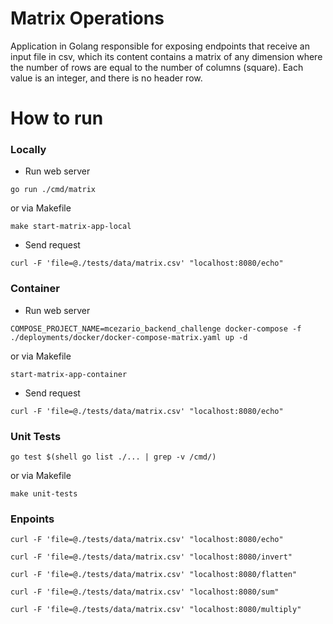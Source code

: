 # Matrix Operations

Application in Golang responsible for exposing endpoints that receive an input file in csv, which its content contains a matrix of any dimension where the number of rows are equal to the number of columns (square). Each value is an integer, and there is no header row.

# How to run

### Locally

- Run web server
```
go run ./cmd/matrix
```
or via Makefile
```
make start-matrix-app-local
```

- Send request
```
curl -F 'file=@./tests/data/matrix.csv' "localhost:8080/echo"
```

### Container

- Run web server
```
COMPOSE_PROJECT_NAME=mcezario_backend_challenge docker-compose -f ./deployments/docker/docker-compose-matrix.yaml up -d
```
or via Makefile
```
start-matrix-app-container
```

- Send request
```
curl -F 'file=@./tests/data/matrix.csv' "localhost:8080/echo"
```

### Unit Tests

```
go test $(shell go list ./... | grep -v /cmd/)
```

or via Makefile
```
make unit-tests
```

### Enpoints
```
curl -F 'file=@./tests/data/matrix.csv' "localhost:8080/echo"
```
```
curl -F 'file=@./tests/data/matrix.csv' "localhost:8080/invert"
```
```
curl -F 'file=@./tests/data/matrix.csv' "localhost:8080/flatten"
```
```
curl -F 'file=@./tests/data/matrix.csv' "localhost:8080/sum"
```
```
curl -F 'file=@./tests/data/matrix.csv' "localhost:8080/multiply"
```
